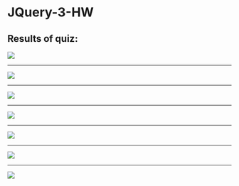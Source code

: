 # JQuery-3-HW

## Results of quiz:

 ![](https://cloud.githubusercontent.com/assets/21219096/21750049/0679ce9a-d5b3-11e6-858d-7de4eda1fd62.png)
 ***
![](https://cloud.githubusercontent.com/assets/21219096/21750049/0679ce9a-d5b3-11e6-858d-7de4eda1fd62.png) 
***
![](https://cloud.githubusercontent.com/assets/21219096/21750049/0679ce9a-d5b3-11e6-858d-7de4eda1fd62.png)
***
 ![](https://cloud.githubusercontent.com/assets/21219096/21744590/88a61e56-d521-11e6-90a9-c70394d87754.png)
 ***
 ![](https://cloud.githubusercontent.com/assets/21219096/21744745/4ab9baf0-d524-11e6-8165-6f32eb0405bc.png)
 ***
 ![](https://cloud.githubusercontent.com/assets/21219096/21744750/6450d2f0-d524-11e6-99db-02e35981b448.png)
 ***
![](https://cloud.githubusercontent.com/assets/21219096/21744754/77bafa00-d524-11e6-9257-4c77b82068fa.png)





